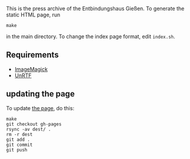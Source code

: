 This is the press archive of the Entbindungshaus Gießen. To generate the static HTML page, run

    make

in the main directory. To change the index page format, edit `index.sh`.

## Requirements

* [ImageMagick](http://www.imagemagick.org/)
* [UnRTF](https://www.gnu.org/software/unrtf/)

## updating the page

To update [the page](http://storchentante.github.io/pressearchiv), do this:

    make
    git checkout gh-pages
    rsync -av dest/ .
    rm -r dest
    git add .
    git commit
    git push
